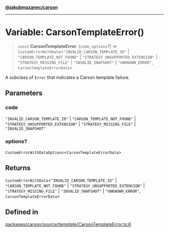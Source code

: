 [**@jakubmazanec/carson**](../README.md)

---

# Variable: CarsonTemplateError()

> `const` **CarsonTemplateError**: (`code`, `options`?) =>
> `CustomErrorWithData`\<`"INVALID_CARSON_TEMPLATE_ID"` \| `"CARSON_TEMPLATE_NOT_FOUND"` \|
> `"STRATEGY_UNSUPPORTED_EXTENSION"` \| `"STRATEGY_MISSING_FILE"` \| `"INVALID_SNAPSHOT"` \|
> `"UNKNOWN_ERROR"`, `CarsonTemplateErrorData`\>

A subclass of `Error` that indicates a Carson template failure.

## Parameters

### code

`"INVALID_CARSON_TEMPLATE_ID"` | `"CARSON_TEMPLATE_NOT_FOUND"` | `"STRATEGY_UNSUPPORTED_EXTENSION"`
| `"STRATEGY_MISSING_FILE"` | `"INVALID_SNAPSHOT"`

### options?

`CustomErrorWithDataOptions`\<`CarsonTemplateErrorData`\>

## Returns

`CustomErrorWithData`\<`"INVALID_CARSON_TEMPLATE_ID"` \| `"CARSON_TEMPLATE_NOT_FOUND"` \|
`"STRATEGY_UNSUPPORTED_EXTENSION"` \| `"STRATEGY_MISSING_FILE"` \| `"INVALID_SNAPSHOT"` \|
`"UNKNOWN_ERROR"`, `CarsonTemplateErrorData`\>

## Defined in

[packages/carson/source/template/CarsonTemplateError.ts:6](https://github.com/jakubmazanec/tools/blob/4bb343d3736e4f9f11a014de3241c6054262151e/packages/carson/source/template/CarsonTemplateError.ts#L6)
